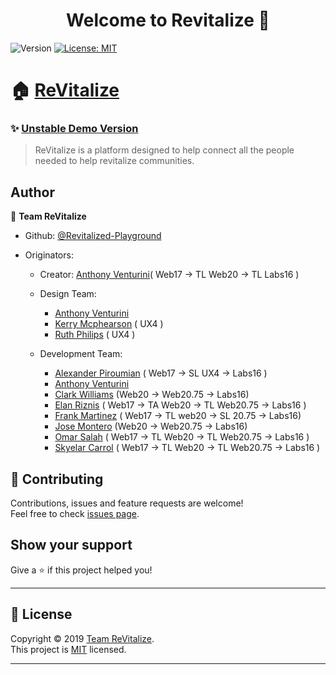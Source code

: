 <h1 align="center">Welcome to Revitalize 👋</h1>
<p>
  <img alt="Version" src="https://img.shields.io/badge/version-2.0-blue.svg?cacheSeconds=2592000" />
  <a href="../license" target="_blank">
    <img alt="License: MIT" src="https://img.shields.io/badge/License-MIT-yellow.svg" />
  </a>
</p>

# 🏠 [ReVitalize](https://revitalize.community/)

### ✨ [Unstable Demo Version](https://revitalize.netlify.com/)

> ReVitalize is a platform designed to help connect all the people needed to help revitalize communities.

## Author

👤 **Team ReVitalize**

- Github: [@Revitalized-Playground](https://github.com/Revitalized-Playground)

- Originators:

  - Creator: [Anthony Venturini](https://github.com/adventurini)( Web17 -> TL Web20 -> TL Labs16 )
  - Design Team:

    - [Anthony Venturini](https://github.com/adventurini)
    - [Kerry Mcphearson]() ( UX4 )
    - [Ruth Philips]() ( UX4 )

  - Development Team:
    - [Alexander Piroumian](https://github.com/AlexxanderP) ( Web17 -> SL UX4 -> Labs16 )
    - [Anthony Venturini](https://github.com/adventurini)
    - [Clark Williams](https://github.com/Cwill14) (Web20 -> Web20.75 -> Labs16)
    - [Elan Riznis](https://github.com/Zealll) ( Web17 -> TA Web20 -> TL Web20.75 -> Labs16 )
    - [Frank Martinez](https://github.com/LeTanque) ( Web17 -> TL web20 -> SL 20.75 -> Labs16)
    - [Jose Montero](https://github.com/JoseMarioDev) (Web20 -> Web20.75 -> Labs16)
    - [Omar Salah](https://github.com/omarsalah95) ( Web17 -> TL Web20 -> TL Web20.75 -> Labs16 )
    - [Skyelar Carrol](https://github.com/Fractured2K) ( Web17 -> TL Web20 -> TL Web20.75 -> Labs16 )

## 🤝 Contributing

Contributions, issues and feature requests are welcome!<br />Feel free to check [issues page](https://github.com/Revitalized-Playground/Front-End/issues/new).

## Show your support

Give a ⭐️ if this project helped you!

---

## 📝 License

Copyright © 2019 [Team ReVitalize](https://github.com/Revitalized-Playground).<br />
This project is [MIT](../license) licensed.

---
